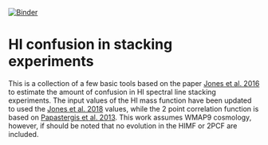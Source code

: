 [![Binder](https://mybinder.org/badge_logo.svg)](https://mybinder.org/v2/gh/jonesmg/HI_stack_confusion/master)

# HI confusion in stacking experiments

This is a collection of a few basic tools based on the paper [Jones et al. 2016](https://ui.adsabs.harvard.edu/abs/2016MNRAS.455.1574J/abstract) to estimate the amount of confusion in HI spectral line stacking experiments.
The input values of the HI mass function have been updated to used the [Jones et al. 2018](https://ui.adsabs.harvard.edu/abs/2018MNRAS.477....2J/abstract) values, while the 2 point correlation function is based on [Papastergis et al. 2013](https://ui.adsabs.harvard.edu/abs/2013ApJ...776...43P/abstract).
This work assumes WMAP9 cosmology, however, if should be noted that no evolution in the HIMF or 2PCF are included.
